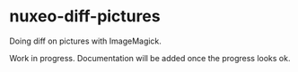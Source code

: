 nuxeo-diff-pictures
=========

Doing diff on pictures with ImageMagick.

Work in progress. Documentation will be added once the progress looks ok.